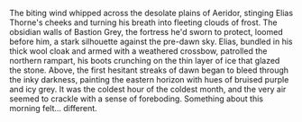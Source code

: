 The biting wind whipped across the desolate plains of Aeridor, stinging Elias Thorne's cheeks and turning his breath into fleeting clouds of frost.  The obsidian walls of Bastion Grey, the fortress he'd sworn to protect, loomed before him, a stark silhouette against the pre-dawn sky.  Elias, bundled in his thick wool cloak and armed with a weathered crossbow, patrolled the northern rampart, his boots crunching on the thin layer of ice that glazed the stone.  Above, the first hesitant streaks of dawn began to bleed through the inky darkness, painting the eastern horizon with hues of bruised purple and icy grey.  It was the coldest hour of the coldest month, and the very air seemed to crackle with a sense of foreboding.  Something about this morning felt… different.
